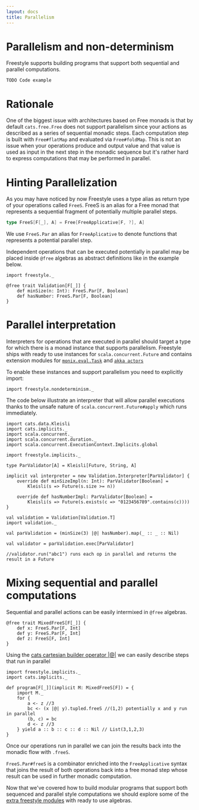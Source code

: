 ```yaml
---
layout: docs
title: Parallelism
---
```


# Parallelism and non-determinism

Freestyle supports building programs that support both sequential and parallel computations.

```
TODO Code example
```

# Rationale

One of the biggest issue with architectures based on Free monads is that by default `cats.free.Free` does not support parallelism since your actions as described as a series of
sequential monadic steps. Each computation step is built with `Free#flatMap` and evaluated via `Free#foldMap`. 
This is not an issue when your operations produce and output value and that value is used as input in the next step in the monadic sequence but it's rather hard
to express computations that may be performed in parallel.

# Hinting Parallelization

As you may have noticed by now Freestyle uses a type alias as return type of your operations called `FreeS`. 
FreeS is an alias for a Free monad that represents a sequential fragment of potentially multiple parallel steps.

```scala
type FreeS[F[_], A] = Free[FreeApplicative[F, ?], A]
```

We use `FreeS.Par` an alias for `FreeAplicative` to denote functions that represents a potential parallel step.

Independent operations that can be executed potentially in parallel may be placed inside `@free` algebras as abstract definitions like in the example below.

```tut:silent
import freestyle._

@free trait Validation[F[_]] {
	def minSize(n: Int): FreeS.Par[F, Boolean]
	def hasNumber: FreeS.Par[F, Boolean]
}
```

# Parallel interpretation

Interpreters for operations that are executed in parallel should target a type for which there is a monad instance that supports parallelism.
Freestyle ships with ready to use instances for `scala.concurrent.Future` and contains extension modules for [`monix.eval.Task`]() and [`akka actors`]()

To enable these instances and support parallelism you need to explicitly import:

```tut:silent
import freestyle.nondeterminism._
```

The code below illustrate an interpreter that will allow parallel executions thanks to the unsafe nature of `scala.concurrent.Future#apply` which runs immediately.

```tut:silent
import cats.data.Kleisli
import cats.implicits._
import scala.concurrent._
import scala.concurrent.duration._
import scala.concurrent.ExecutionContext.Implicits.global

import freestyle.implicits._

type ParValidator[A] = Kleisli[Future, String, A]

implicit val interpreter = new Validation.Interpreter[ParValidator] {
	override def minSizeImpl(n: Int): ParValidator[Boolean] =
		Kleisli(s => Future(s.size >= n))

	override def hasNumberImpl: ParValidator[Boolean] =
		Kleisli(s => Future(s.exists(c => "0123456789".contains(c))))
}

val validation = Validation[Validation.T]
import validation._

val parValidation = (minSize(3) |@| hasNumber).map(_ :: _ :: Nil)

val validator = parValidation.exec[ParValidator]

//validator.run("abc1") runs each op in parallel and returns the result in a Future
```

# Mixing sequential and parallel computations

Sequential and parallel actions can be easily intermixed in `@free` algebras.

```tut:silent
@free trait MixedFreeS[F[_]] {
	def x: FreeS.Par[F, Int]
	def y: FreeS.Par[F, Int]
	def z: FreeS[F, Int]
}
```

Using the [cats cartesian builder operator \|@\|]() we can easily describe steps that run in parallel

```tut:silent
import freestyle.implicits._
import cats.implicits._

def program[F[_]](implicit M: MixedFreeS[F]) = {
	import M._
	for {
		a <- z //3
		bc <- (x |@| y).tupled.freeS //(1,2) potentially x and y run in parallel
		(b, c) = bc
		d <- z //3
	} yield a :: b :: c :: d :: Nil // List(3,1,2,3)
}
```

Once our operations run in parallel we can join the results back into the monadic flow with `.freeS`.

`FreeS.Par#freeS` is a combinator enriched into the `FreeApplicative` syntax that joins the result of both operations back
into a free monad step whose result can be used in further monadic computation.

Now that we've covered how to build modular programs that support both sequenced and parallel style computations
we should explore some of the [extra freestyle modules]() with ready to use algebras.
